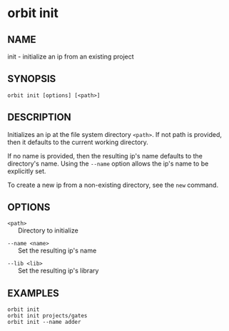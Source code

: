 # __orbit init__

## __NAME__

init - initialize an ip from an existing project

## __SYNOPSIS__

```
orbit init [options] [<path>]
```

## __DESCRIPTION__

Initializes an ip at the file system directory `<path>`. If not path is
provided, then it defaults to the current working directory. 

If no name is provided, then the resulting ip's name defaults to the 
directory's name. Using the `--name` option allows the ip's name to be 
explicitly set.

To create a new ip from a non-existing directory, see the `new` command.

## __OPTIONS__

`<path>`  
      Directory to initialize

`--name <name>`  
      Set the resulting ip's name

`--lib <lib>`  
      Set the resulting ip's library

## __EXAMPLES__

```
orbit init
orbit init projects/gates
orbit init --name adder
```

